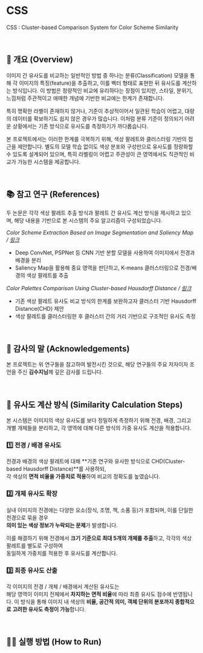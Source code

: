 # CSS
CSS : Cluster-based Comparison System for Color Scheme Similarity

<br>

## 📄 개요 (Overview)

이미지 간 유사도를 비교하는 일반적인 방법 중 하나는 분류(Classification) 모델을 통해 각 이미지의 특징(feature)을 추출하고, 이를 벡터 형태로 표현한 뒤 유사도를 계산하는 방식입니다. 이 방법은 정량적인 비교에 유리하다는 장점이 있지만, 스타일, 분위기, 느낌처럼 주관적이고 애매한 개념에 기반한 비교에는 한계가 존재합니다.

특히 명확한 라벨이 존재하지 않거나, 기준이 추상적이어서 일관된 학습이 어렵고, 대량의 데이터를 확보하기도 쉽지 않은 경우가 많습니다. 이처럼 분류 기준이 정의되기 어려운 상황에서는 기존 방식으로 유사도를 측정하기가 까다롭습니다.

본 프로젝트에서는 이러한 한계를 극복하기 위해, 색상 팔레트와 클러스터링 기반의 접근을 제안합니다. 별도의 모델 학습 없이도 색상 분포와 구성만으로 유사도를 정량화할 수 있도록 설계되어 있으며, 특히 라벨링이 어렵고 주관성이 큰 영역에서도 직관적인 비교가 가능한 시스템을 제공합니다.

<br>

## 📚 참고 연구 (References)

두 논문은 각각 색상 팔레트 추출 방식과 팔레트 간 유사도 계산 방식을 제시하고 있으며, 해당 내용을 기반으로 본 시스템의 주요 알고리즘이 구성되었습니다.

*Color Scheme Extraction Based on Image Segmentation and Saliency Map / [링크](#)*  
- Deep ConvNet, PSPNet 등 CNN 기반 분할 모델을 사용하여 이미지에서 전경과 배경을 분리
- Saliency Map을 활용해 중요 영역을 판단하고, K-means 클러스터링으로 전경/배경의 색상 팔레트를 추출
  
*Color Palettes Comparison Using Cluster-based Hausdorff Distance / [링크](#)*
- 기존 색상 팔레트 유사도 비교 방식의 한계를 보완하고자 클러스터 기반 Hausdorff Distance(CHD) 제안
- 색상 팔레트를 클러스터링한 후 클러스터 간의 거리 기반으로 구조적인 유사도 측정

<br>

## 🙏 감사의 말 (Acknowledgements)

본 프로젝트는 위 연구들을 참고하여 발전시킨 것으로, 해당 연구들의 주요 저자이자 조언을 주신 **김수지님**께 깊은 감사를 드립니다.

<br>

## 📐 유사도 계산 방식 (Similarity Calculation Steps)

본 시스템은 이미지의 색상 유사도를 보다 정밀하게 측정하기 위해 전경, 배경, 그리고 개별 개체들을 분리하고, 각 영역에 대해 다른 방식의 가중 유사도 계산을 적용합니다.

### 1️⃣ 전경 / 배경 유사도  
전경과 배경의 색상 팔레트에 대해 **기존 연구와 유사한 방식으로 CHD(Cluster-based Hausdorff Distance)**를 사용하되,  
각 색상의 **면적 비율을 가중치로 적용**하여 비교의 정확도를 높였습니다.

### 2️⃣ 개체 유사도 확장  
실내 이미지의 전경에는 다양한 요소(장식, 조명, 책, 소품 등)가 포함되며, 이를 단일한 전경으로 묶을 경우  
**의미 있는 색상 정보가 누락되는 문제**가 발생합니다.  

이를 해결하기 위해 전경에서 **크기 기준으로 최대 5개의 개체를 추출**하고, 각각의 색상 팔레트를 별도로 구성하여  
동일하게 가중치를 적용한 후 유사도를 계산합니다.

### 3️⃣ 최종 유사도 산출  
각 이미지의 전경 / 개체 / 배경에서 계산된 유사도는  
해당 영역이 이미지 전체에서 **차지하는 면적 비율**에 따라 최종 유사도 점수에 반영됩니다.
이 방식을 통해 이미지 내 색상의 **비율, 공간적 의미, 객체 단위의 분포까지 종합적으로 고려한 유사도 측정이 가능**합니다.

<br>

## 🧑‍💻 실행 방법 (How to Run)

